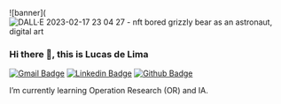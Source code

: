 
![banner](![DALL·E 2023-02-17 23 04 27 - nft bored grizzly bear as an astronaut, digital art](https://user-images.githubusercontent.com/94420252/219826233-884cad18-2c86-4bfa-925f-6e50ce8ef6ab.png)



### Hi there 👋, this is Lucas de Lima


[![Gmail Badge](https://img.shields.io/badge/-lucaskydelima@gmail.com-c14438?style=flat&logo=Gmail&logoColor=white&link=mailto:lucaskydelima@gmail.com)](mailto:lucaskydelima@gmail.com) 
[![Linkedin Badge](https://img.shields.io/badge/-lucaskydelima-0072b1?style=flat&logo=Linkedin&logoColor=white&link=https://www.linkedin.com/in/lucas-sky-de-lima/)](https://www.linkedin.com/in/lucas-sky-de-lima/) 
[![Github Badge](https://img.shields.io/badge/-lucaskydelima-grey?style=flat&logo=github&logoColor=white&link=https://github.com/lucaskydelima)](https://github.com/lucaskydelima) 


I’m currently learning Operation Research (OR) and IA.

